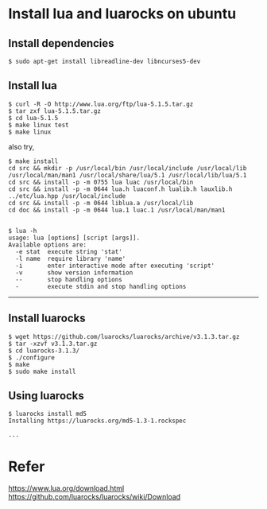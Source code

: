 # Install lua and luarocks on ubuntu

## Install dependencies

    $ sudo apt-get install libreadline-dev libncurses5-dev

## Install lua

    $ curl -R -O http://www.lua.org/ftp/lua-5.1.5.tar.gz
    $ tar zxf lua-5.1.5.tar.gz
    $ cd lua-5.1.5
    $ make linux test
    $ make linux

also try, 

    $ make install
    cd src && mkdir -p /usr/local/bin /usr/local/include /usr/local/lib /usr/local/man/man1 /usr/local/share/lua/5.1 /usr/local/lib/lua/5.1
    cd src && install -p -m 0755 lua luac /usr/local/bin
    cd src && install -p -m 0644 lua.h luaconf.h lualib.h lauxlib.h ../etc/lua.hpp /usr/local/include
    cd src && install -p -m 0644 liblua.a /usr/local/lib
    cd doc && install -p -m 0644 lua.1 luac.1 /usr/local/man/man1


    $ lua -h
    usage: lua [options] [script [args]].
    Available options are:
      -e stat  execute string 'stat'
      -l name  require library 'name'
      -i       enter interactive mode after executing 'script'
      -v       show version information
      --       stop handling options
      -        execute stdin and stop handling options

---

## Install luarocks

    $ wget https://github.com/luarocks/luarocks/archive/v3.1.3.tar.gz
    $ tar -xzvf v3.1.3.tar.gz
    $ cd luarocks-3.1.3/
    $ ./configure
    $ make
    $ sudo make install

## Using luarocks 

    $ luarocks install md5
    Installing https://luarocks.org/md5-1.3-1.rockspec

    ...


# Refer
https://www.lua.org/download.html  
https://github.com/luarocks/luarocks/wiki/Download  
